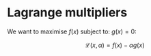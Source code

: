 # Lagrange multipliers

We want to maximise $f(x)$ subject to: $g(x) = 0$:

$$
\mathcal{L}(x, \alpha) = f(x) - \alpha g(x)
$$
